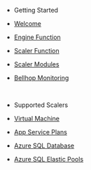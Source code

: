 <!-- docs/_sidebar.md -->

* Getting Started

* [Welcome](/README.md)
* [Engine Function](/engine/README.md)
* [Scaler Function](/scaler/README.md)
* [Scaler Modules](/scaler/modules/README.md)
* [Bellhop Monitoring](/monitoring/README.md)

<br>

* Supported Scalers

* [Virtual Machine](/scaler/modules/virtualmachine.md)
* [App Service Plans](/scaler/modules/appservice.md)
* [Azure SQL Database](/scaler/modules/sqldb.md)
* [Azure SQL Elastic Pools](/scaler/modules/sqlelastic.md)
